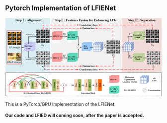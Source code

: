 ## Pytorch Implementation of LFIENet

<p align="center">
  <img src="https://github.com/YT3DVision/LFIENet/blob/main/figure/network.png">
</p>

This is a PyTorch/GPU implementation of the LFIENet. 

#### Our code and LFIED will coming soon, after the paper is accepted.
